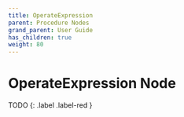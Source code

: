 ```yaml
---
title: OperateExpression
parent: Procedure Nodes
grand_parent: User Guide
has_children: true
weight: 80
---
```

# OperateExpression Node

TODO
{: .label .label-red }
